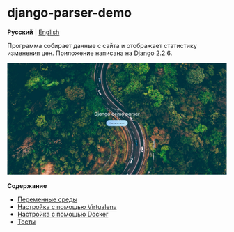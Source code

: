 # django-parser-demo

**Русский** | [English](../../README.md)

Программа собирает данные с сайта и отображает статистику изменения цен. 
Приложение написана на [Django](https://www.djangoproject.com/) 2.2.6.

<img src="../img/XKK6EWNMPFY.jpg">

**Содержание**

- [Переменные среды](enviroment.md)
- [Настройка с помощью Virtualenv](enviroment.md)
- [Настройка с помощью Docker](docker.md)
- [Тесты](tests.md)

